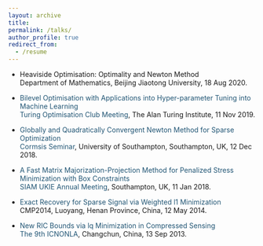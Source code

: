 ```yaml
---
layout: archive
title:  
permalink: /talks/
author_profile: true
redirect_from:
  - /resume
---
```


 * Heaviside Optimisation: Optimality and Newton Method<br>
 Department of Mathematics, Beijing Jiaotong University, 18 Aug 2020.

 * <a style="text-decoration:none; color:#225675" href='https://shenglongzhou.github.io/files/Bilevel-optimisation-hyperparameter-tuning.pdf'>Bilevel Optimisation with Applications into Hyper-parameter Tuning into Machine Learning<a> <br>
 <a style="text-decoration:none; color:#225675" href='https://turing-optimization.github.io/'>Turing Optimisation
Club Meeting<a>, The Alan Turing Institute, 11 Nov 2019.

 * <a style="text-decoration:none; color:#225675" href='https://arxiv.org/abs/1901.02763'>Globally and Quadratically Convergent Newton Method for Sparse Optimization<a><br>
<a style="text-decoration:none; color:#225675" href='https://www.southampton.ac.uk/maths/news/seminars/2018/12/13-cormsis-seminar.page'>Cormsis Seminar<a>, University of Southampton, Southampton, UK, 12 Dec 2018.

* <a style="text-decoration:none; color:#225675" href='https://ieeexplore.ieee.org/document/8399531'>A Fast Matrix Majorization-Projection Method for Penalized Stress Minimization with Box Constraints<a><br>
<a style="text-decoration:none; color:#225675" href='https://www.southampton.ac.uk/maths/news/seminars/2018/01/11-siam-seminar.page'>SIAM UKIE Annual Meeting<a>, Southampton, UK, 11 Jan 2018.
 
* <a style="text-decoration:none; color:#225675" href='https://doi.org/10.1093/imaiai/iaw002'>Exact Recovery for Sparse Signal via Weighted l1 Minimization<a><br>
CMP2014, Luoyang, Henan Province, China, 12 May 2014. 

* <a style="text-decoration:none; color:#225675" href='https://arxiv.org/abs/1308.0455'>New RIC Bounds via lq Minimization in Compressed Sensing<a><br>
<a style="text-decoration:none; color:#225675" href='http://lsec.cc.ac.cn/~icnonla13/index.htm'>The 9th ICNONLA<a>, Changchun, China, 13 Sep 2013.

